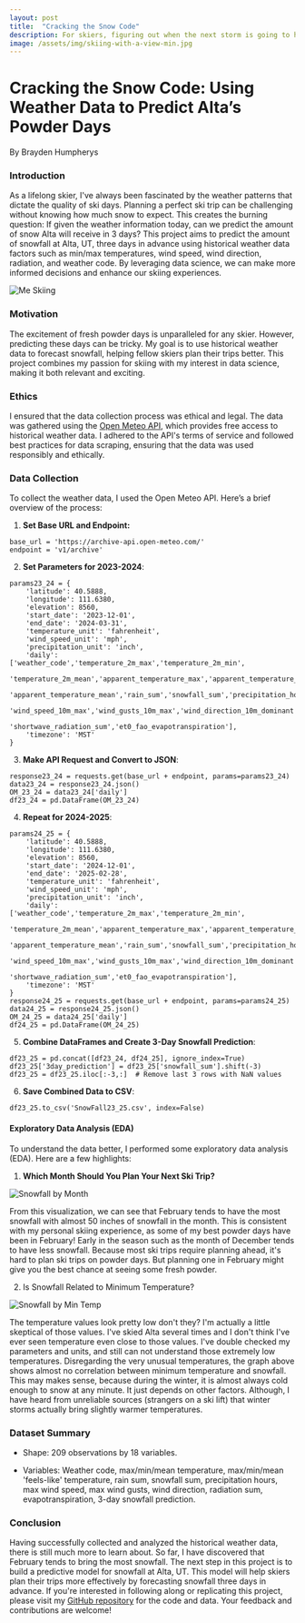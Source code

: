 ```yaml
---
layout: post
title:  "Cracking the Snow Code"
description: For skiers, figuring out when the next storm is going to hit is important for having the best ski day. If given the weather information today, can we predict the amount of snow Alta will receive in 3 days?
image: /assets/img/skiing-with-a-view-min.jpg
---
```


# Cracking the Snow Code: Using Weather Data to Predict Alta’s Powder Days

By Brayden Humpherys

### Introduction

As a lifelong skier, I've always been fascinated by the weather patterns that dictate the quality of ski days. Planning a perfect ski trip can be challenging without knowing how much snow to expect. This creates the burning question: If given the weather information today, can we predict the amount of snow Alta will receive in 3 days? This project aims to predict the amount of snowfall at Alta, UT, three days in advance using historical weather data factors such as min/max temperatures, wind speed, wind direction, radiation, and weather code. By leveraging data science, we can make more informed decisions and enhance our skiing experiences.

![Me Skiing]({{site.url}}/{{site.baseurl}}/assets/img/me_skiing.png)

### Motivation

The excitement of fresh powder days is unparalleled for any skier. However, predicting these days can be tricky. My goal is to use historical weather data to forecast snowfall, helping fellow skiers plan their trips better. This project combines my passion for skiing with my interest in data science, making it both relevant and exciting.

### Ethics

I ensured that the data collection process was ethical and legal. The data was gathered using the [Open Meteo API](https://open-meteo.com/en/docs/historical-weather-api), which provides free access to historical weather data. I adhered to the API's terms of service and followed best practices for data scraping, ensuring that the data was used responsibly and ethically.

### Data Collection

To collect the weather data, I used the Open Meteo API. Here’s a brief overview of the process:

1.  **Set Base URL and Endpoint:**

```         
base_url = 'https://archive-api.open-meteo.com/'
endpoint = 'v1/archive'
```

2.  **Set Parameters for 2023-2024**:

```         
params23_24 = {
    'latitude': 40.5888,
    'longitude': 111.6380,
    'elevation': 8560,
    'start_date': '2023-12-01',
    'end_date': '2024-03-31',
    'temperature_unit': 'fahrenheit',
    'wind_speed_unit': 'mph',
    'precipitation_unit': 'inch',
    'daily': ['weather_code','temperature_2m_max','temperature_2m_min',
               'temperature_2m_mean','apparent_temperature_max','apparent_temperature_min',
               'apparent_temperature_mean','rain_sum','snowfall_sum','precipitation_hours',
               'wind_speed_10m_max','wind_gusts_10m_max','wind_direction_10m_dominant',
               'shortwave_radiation_sum','et0_fao_evapotranspiration'],
    'timezone': 'MST'
}
```

3.  **Make API Request and Convert to JSON**:

```         
response23_24 = requests.get(base_url + endpoint, params=params23_24)
data23_24 = response23_24.json()
OM_23_24 = data23_24['daily']
df23_24 = pd.DataFrame(OM_23_24)
```

4.  **Repeat for 2024-2025**:

```         
params24_25 = {
    'latitude': 40.5888,
    'longitude': 111.6380,
    'elevation': 8560,
    'start_date': '2024-12-01',
    'end_date': '2025-02-28',
    'temperature_unit': 'fahrenheit',
    'wind_speed_unit': 'mph',
    'precipitation_unit': 'inch',
    'daily': ['weather_code','temperature_2m_max','temperature_2m_min',
               'temperature_2m_mean','apparent_temperature_max','apparent_temperature_min',
               'apparent_temperature_mean','rain_sum','snowfall_sum','precipitation_hours',
               'wind_speed_10m_max','wind_gusts_10m_max','wind_direction_10m_dominant',
               'shortwave_radiation_sum','et0_fao_evapotranspiration'],
    'timezone': 'MST'
}
response24_25 = requests.get(base_url + endpoint, params=params24_25)
data24_25 = response24_25.json()
OM_24_25 = data24_25['daily']
df24_25 = pd.DataFrame(OM_24_25)
```

5.  **Combine DataFrames and Create 3-Day Snowfall Prediction**:

```         
df23_25 = pd.concat([df23_24, df24_25], ignore_index=True)
df23_25['3day_prediction'] = df23_25['snowfall_sum'].shift(-3)
df23_25 = df23_25.iloc[:-3,:]  # Remove last 3 rows with NaN values
```

6.  **Save Combined Data to CSV**:

```         
df23_25.to_csv('SnowFall23_25.csv', index=False)
```

#### Exploratory Data Analysis (EDA)

To understand the data better, I performed some exploratory data analysis (EDA). Here are a few highlights:

1.  **Which Month Should You Plan Your Next Ski Trip?**

![Snowfall by Month]({{site.url}}/{{site.baseurl}}/assets/img/total_snowfall_by_month.png)

From this visualization, we can see that February tends to have the most snowfall with almost 50 inches of snowfall in the month. This is consistent with my personal skiing experience, as some of my best powder days have been in February! Early in the season such as the month of December tends to have less snowfall. Because most ski trips require planning ahead, it's hard to plan ski trips on powder days. But planning one in February might give you the best chance at seeing some fresh powder.

2.  Is Snowfall Related to Minimum Temperature?

![Snowfall by Min Temp]({{site.url}}/{{site.baseurl}}/assets/img/snowfall_vs_min_temperature.png)

The temperature values look pretty low don't they? I'm actually a little skeptical of those values. I've skied Alta several times and I don't think I've ever seen temperature even close to those values. I've double checked my parameters and units, and still can not understand those extremely low temperatures. Disregarding the very unusual temperatures, the graph above shows almost no correlation between minimum temperature and snowfall. This may makes sense, because during the winter, it is almost always cold enough to snow at any minute. It just depends on other factors. Although, I have heard from unreliable sources (strangers on a ski lift) that winter storms actually bring slightly warmer temperatures.

### Dataset Summary

-   Shape: 209 observations by 18 variables.

-   Variables: Weather code, max/min/mean temperature, max/min/mean 'feels-like' temperature, rain sum, snowfall sum, precipitation hours, max wind speed, max wind gusts, wind direction, radiation sum, evapotranspiration, 3-day snowfall prediction.

### Conclusion

Having successfully collected and analyzed the historical weather data, there is still much more to learn about. So far, I have discovered that February tends to bring the most snowfall. The next step in this project is to build a predictive model for snowfall at Alta, UT. This model will help skiers plan their trips more effectively by forecasting snowfall three days in advance. If you're interested in following along or replicating this project, please visit my [GitHub repository](https://github.com/BraydenHumpherys/Snowfall-Prediction) for the code and data. Your feedback and contributions are welcome!
